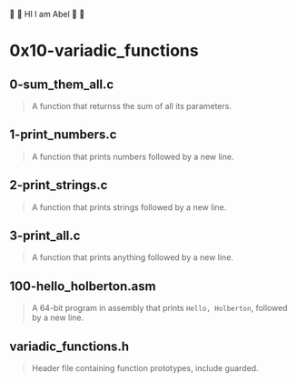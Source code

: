 :wave: :wave: HI I am Abel :wave: :wave:
# 0x10-variadic_functions

## 0-sum_them_all.c
> A function that returnss the sum of all its parameters.

## 1-print_numbers.c
> A function that prints numbers followed by a new line.

## 2-print_strings.c
> A function that prints strings followed by a new line.

## 3-print_all.c
> A function that prints anything followed by a new line.

## 100-hello_holberton.asm
> A 64-bit program in assembly that prints ``` Hello, Holberton ```, followed by a new line.


## variadic_functions.h
> Header file containing function prototypes, include guarded.
